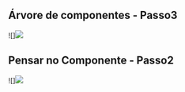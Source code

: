 ## Árvore de componentes - Passo3
![]<img src='./img/Passo3-ThinkingReact.png'>

## Pensar no Componente - Passo2
![]<img src='./img/Passo2-ThinkingReact.png'>